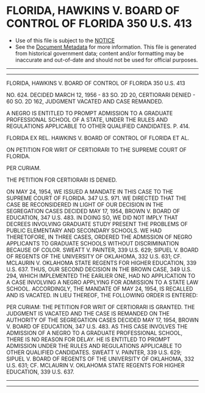 ---
---

# FLORIDA, HAWKINS V. BOARD OF CONTROL OF FLORIDA 350 U.S. 413

* Use of this file is subject to the [NOTICE](https://github.com/publicdocs/notice/blob/master/NOTICE)
* See the [Document Metadata](../../../) for more information.
  This file is generated from historical government data; content and/or formatting may be inaccurate and out-of-date and should not be used for official purposes.

----------
----------

FLORIDA, HAWKINS V. BOARD OF CONTROL OF FLORIDA 350 U.S. 413

NO. 624.  DECIDED MARCH 12, 1956 - 83 SO. 2D 20, CERTIORARI DENIED - 60 SO. 2D 162, JUDGMENT VACATED AND CASE REMANDED.

A NEGRO IS ENTITLED TO PROMPT ADMISSION TO A GRADUATE PROFESSIONAL SCHOOL OF A STATE, UNDER THE RULES AND REGULATIONS APPLICABLE TO OTHER QUALIFIED CANDIDATES.  P. 414.

FLORIDA EX REL. HAWKINS V. BOARD OF CONTROL OF FLORIDA ET AL.

ON PETITION FOR WRIT OF CERTIORARI TO THE SUPREME COURT OF FLORIDA.

PER CURIAM.

THE PETITION FOR CERTIORARI IS DENIED.

ON MAY 24, 1954, WE ISSUED A MANDATE IN THIS CASE TO THE SUPREME COURT OF FLORIDA.  347 U.S. 971.  WE DIRECTED THAT THE CASE BE RECONSIDERED IN LIGHT OF OUR DECISION IN THE SEGREGATION CASES DECIDED MAY 17, 1954, BROWN V. BOARD OF EDUCATION, 347 U.S. 483.  IN DOING SO, WE DID NOT IMPLY THAT DECREES INVOLVING GRADUATE STUDY PRESENT THE PROBLEMS OF PUBLIC ELEMENTARY AND SECONDARY SCHOOLS.  WE HAD THERETOFORE, IN THREE CASES, ORDERED THE ADMISSION OF NEGRO APPLICANTS TO GRADUATE SCHOOLS WITHOUT DISCRIMINATION BECAUSE OF COLOR.  SWEATT V. PAINTER, 339 U.S. 629; SIPUEL V. BOARD OF REGENTS OF THE UNIVERSITY OF OKLAHOMA, 332 U.S. 631; CF. MCLAURIN V. OKLAHOMA STATE REGENTS FOR HIGHER EDUCATION, 339 U.S. 637.  THUS, OUR SECOND DECISION IN THE BROWN CASE, 349 U.S. 294, WHICH IMPLEMENTED THE EARLIER ONE, HAD NO APPLICATION TO A CASE INVOLVING A NEGRO APPLYING FOR ADMISSION TO A STATE LAW SCHOOL.  ACCORDINGLY, THE MANDATE OF MAY 24, 1954, IS RECALLED AND IS VACATED.  IN LIEU THEREOF, THE FOLLOWING ORDER IS ENTERED:

PER CURIAM:  THE PETITION FOR WRIT OF CERTIORARI IS GRANTED.  THE JUDGMENT IS VACATED AND THE CASE IS REMANDED ON THE AUTHORITY OF THE SEGREGATION CASES DECIDED MAY 17, 1954, BROWN V. BOARD OF EDUCATION, 347 U.S. 483.  AS THIS CASE INVOLVES THE ADMISSION OF A NEGRO TO A GRADUATE PROFESSIONAL SCHOOL, THERE IS NO REASON FOR DELAY.  HE IS ENTITLED TO PROMPT ADMISSION UNDER THE RULES AND REGULATIONS APPLICABLE TO OTHER QUALIFIED CANDIDATES.  SWEATT V. PAINTER, 339 U.S. 629; SIPUEL V. BOARD OF REGENTS OF THE UNIVERSITY OF OKLAHOMA, 332 U.S. 631; CF. MCLAURIN V. OKLAHOMA STATE REGENTS FOR HIGHER EDUCATION, 339 U.S. 637.


----------
----------

